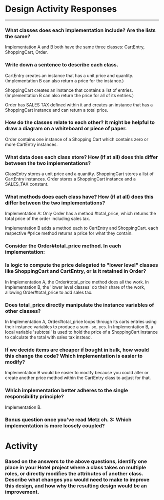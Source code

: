# Design Activity Responses
---

### What classes does each implementation include? Are the lists the same?

Implementation A and B both have the same three classes: CartEntry, ShoppingCart, Order.

### Write down a sentence to describe each class.

CartEntry creates an instance that has a unit price and quantity. (Implementation B can also return a price for the instance.)

ShoppingCart creates an instance that contains a list of entries. (Implementation B can also return the price for all of its entries.)

Order has SALES TAX defined within it and creates an instance that has a ShoppingCart instance and can return a total price.

### How do the classes relate to each other? It might be helpful to draw a diagram on a whiteboard or piece of paper.

Order contains one instance of a Shopping Cart which contains zero or more CartEntry instances.

### What data does each class store? How (if at all) does this differ between the two implementations?

ClassEntry stores a unit price and a quantity.
ShoppingCart stores a list of CartEntry instances.
Order stores a ShoppingCart instance and a SALES_TAX constant.

### What methods does each class have? How (if at all) does this differ between the two implementations?

Implementation A: Only Order has a method #total_price, which returns the total price of the order including sales tax.

Implementation B adds a method each to CartEntry and ShoppingCart. each respective #price method returns a price for what they contain.

### Consider the Order#total_price method. In each implementation:
### Is logic to compute the price delegated to "lower level" classes like ShoppingCart and CartEntry, or is it retained in Order?
In Implementation A, the Order#total_price method does all the work. In Implementation B, the 'lower level classes' do their share of the work, allowing Order#total_price to add sales tax.

### Does total_price directly manipulate the instance variables of other classes?

In Implementation A, Order#total_price loops through its carts entries using their instance variables to produce a sum- so, yes. In Implementation B, a local variable 'subtotal' is used to hold the price of a ShoppingCart instance to calculate the total with sales tax instead.

### If we decide items are cheaper if bought in bulk, how would this change the code? Which implementation is easier to modify?
Implementation B would be easier to modify because you could alter or create another price method within the CartEntry class to adjust for that.

### Which implementation better adheres to the single responsibility principle?
Implementation B.

### Bonus question once you've read Metz ch. 3: Which implementation is more loosely coupled?


# Activity

### Based on the answers to the above questions, identify one place in your Hotel project where a class takes on multiple roles, or directly modifies the attributes of another class. Describe what changes you would need to make to improve this design, and how why the resulting design would be an improvement.
